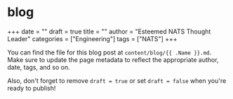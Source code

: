 # blog

+++ date = "" draft = true title = "" author = "Esteemed NATS Thought Leader" categories = \["Engineering"\] tags = \["NATS"\] +++

You can find the file for this blog post at `content/blog/{{ .Name }}.md`. Make sure to update the page metadata to reflect the appropriate author, date, tags, and so on.

Also, don't forget to remove `draft = true` or set `draft = false` when you're ready to publish!

